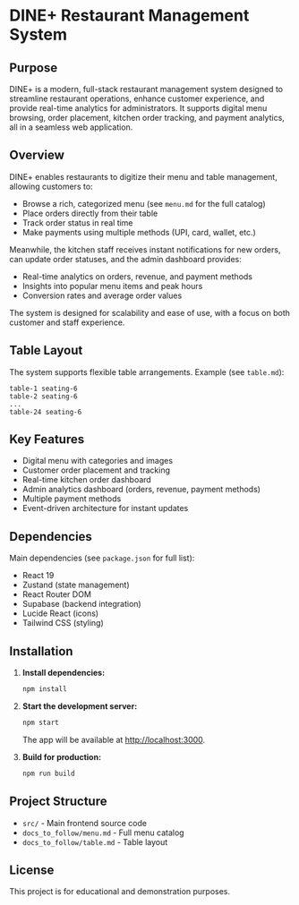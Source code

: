 # DINE+ Restaurant Management System

## Purpose
DINE+ is a modern, full-stack restaurant management system designed to streamline restaurant operations, enhance customer experience, and provide real-time analytics for administrators. It supports digital menu browsing, order placement, kitchen order tracking, and payment analytics, all in a seamless web application.

## Overview
DINE+ enables restaurants to digitize their menu and table management, allowing customers to:
- Browse a rich, categorized menu (see `menu.md` for the full catalog)
- Place orders directly from their table
- Track order status in real time
- Make payments using multiple methods (UPI, card, wallet, etc.)

Meanwhile, the kitchen staff receives instant notifications for new orders, can update order statuses, and the admin dashboard provides:
- Real-time analytics on orders, revenue, and payment methods
- Insights into popular menu items and peak hours
- Conversion rates and average order values

The system is designed for scalability and ease of use, with a focus on both customer and staff experience.

## Table Layout
The system supports flexible table arrangements. Example (see `table.md`):
```
table-1 seating-6
table-2 seating-6
...
table-24 seating-6
```

## Key Features
- Digital menu with categories and images
- Customer order placement and tracking
- Real-time kitchen order dashboard
- Admin analytics dashboard (orders, revenue, payment methods)
- Multiple payment methods
- Event-driven architecture for instant updates

## Dependencies
Main dependencies (see `package.json` for full list):
- React 19
- Zustand (state management)
- React Router DOM
- Supabase (backend integration)
- Lucide React (icons)
- Tailwind CSS (styling)

## Installation
1. **Install dependencies:**
   ```sh
   npm install
   ```
2. **Start the development server:**
   ```sh
   npm start
   ```
   The app will be available at [http://localhost:3000](http://localhost:3000).

3. **Build for production:**
   ```sh
   npm run build
   ```

## Project Structure
- `src/` - Main frontend source code
- `docs_to_follow/menu.md` - Full menu catalog
- `docs_to_follow/table.md` - Table layout

## License
This project is for educational and demonstration purposes. 